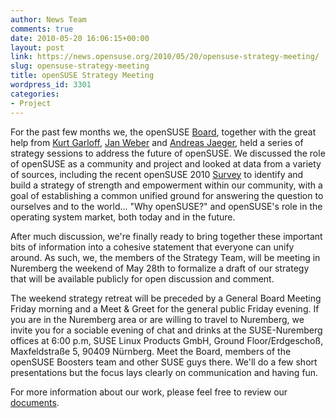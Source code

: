 ```yaml
---
author: News Team
comments: true
date: 2010-05-20 16:06:15+00:00
layout: post
link: https://news.opensuse.org/2010/05/20/opensuse-strategy-meeting/
slug: opensuse-strategy-meeting
title: openSUSE Strategy Meeting
wordpress_id: 3301
categories:
- Project
---
```


For the past few months we, the openSUSE [Board](//en.opensuse.org/Board), together with the great help from [Kurt Garloff](//en.opensuse.org/User:Garloff), [Jan Weber](//en.opensuse.org/User:Japa83) and [Andreas Jaeger](//en.opensuse.org/User:A_jaeger), held a series of strategy sessions to address the future of openSUSE. We discussed the role of openSUSE as a community and project and looked at data from a variety of sources, including the recent openSUSE 2010 [Survey](//en.opensuse.org/UX/openSUSE_Survey_2010) to identify and build a strategy of strength and empowerment within our community, with a goal of establishing a common unified ground for answering the question to ourselves and to the world... "Why openSUSE?" and openSUSE's role in the operating system market, both today and in the future.

After much discussion, we're finally ready to bring together these important bits of information into a cohesive statement that everyone can unify around. As such, we, the members of the Strategy Team, will be meeting in Nuremberg the weekend of May 28th to formalize a draft of our strategy that will be available publicly for open discussion and comment.

The weekend strategy retreat will be preceded by a General Board Meeting Friday morning and a Meet & Greet for the general public Friday evening. If you are in the Nuremberg area or are willing to travel to Nuremberg, we invite you for a sociable evening of chat and drinks at the SUSE-Nuremberg offices at 6:00 p.m, SUSE Linux Products GmbH, Ground Floor/Erdgeschoß,
Maxfeldstraße 5, 90409 Nürnberg. Meet the Board, members of the openSUSE Boosters team and other SUSE guys there. We'll do a few short presentations but the focus lays clearly on communication and having fun.

For more information about our work, please feel free to review our [documents](//en.opensuse.org/Documents).
